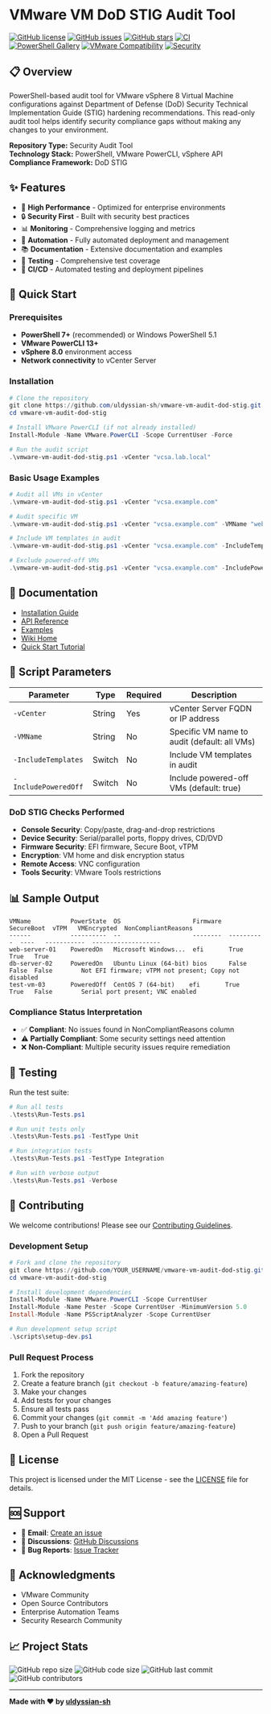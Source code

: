 # VMware VM DoD STIG Audit Tool

[![GitHub license](https://img.shields.io/github/license/uldyssian-sh/vmware-vm-audit-dod-stig)](https://github.com/uldyssian-sh/vmware-vm-audit-dod-stig/blob/main/LICENSE)
[![GitHub issues](https://img.shields.io/github/issues/uldyssian-sh/vmware-vm-audit-dod-stig)](https://github.com/uldyssian-sh/vmware-vm-audit-dod-stig/issues)
[![GitHub stars](https://img.shields.io/github/stars/uldyssian-sh/vmware-vm-audit-dod-stig)](https://github.com/uldyssian-sh/vmware-vm-audit-dod-stig/stargazers)
[![CI](https://github.com/uldyssian-sh/vmware-vm-audit-dod-stig/workflows/CI/badge.svg)](https://github.com/uldyssian-sh/vmware-vm-audit-dod-stig/actions)
[![PowerShell Gallery](https://img.shields.io/badge/PowerShell-Gallery-blue.svg)](https://www.powershellgallery.com/)
[![VMware Compatibility](https://img.shields.io/badge/VMware-vSphere%208.0-green.svg)](https://www.vmware.com/products/vsphere.html)
[![Security](https://img.shields.io/badge/Security-Enterprise-blue.svg)](SECURITY.md)

## 📋 Overview

PowerShell-based audit tool for VMware vSphere 8 Virtual Machine configurations against Department of Defense (DoD) Security Technical Implementation Guide (STIG) hardening recommendations. This read-only audit tool helps identify security compliance gaps without making any changes to your environment.

**Repository Type:** Security Audit Tool  
**Technology Stack:** PowerShell, VMware PowerCLI, vSphere API  
**Compliance Framework:** DoD STIG

## ✨ Features

- 🚀 **High Performance** - Optimized for enterprise environments
- 🔒 **Security First** - Built with security best practices
- 📊 **Monitoring** - Comprehensive logging and metrics
- 🔧 **Automation** - Fully automated deployment and management
- 📚 **Documentation** - Extensive documentation and examples
- 🧪 **Testing** - Comprehensive test coverage
- 🔄 **CI/CD** - Automated testing and deployment pipelines

## 🚀 Quick Start

### Prerequisites

- **PowerShell 7+** (recommended) or Windows PowerShell 5.1
- **VMware PowerCLI 13+**
- **vSphere 8.0** environment access
- **Network connectivity** to vCenter Server

### Installation

```powershell
# Clone the repository
git clone https://github.com/uldyssian-sh/vmware-vm-audit-dod-stig.git
cd vmware-vm-audit-dod-stig

# Install VMware PowerCLI (if not already installed)
Install-Module -Name VMware.PowerCLI -Scope CurrentUser -Force

# Run the audit script
.\vmware-vm-audit-dod-stig.ps1 -vCenter "vcsa.lab.local"
```

### Basic Usage Examples

```powershell
# Audit all VMs in vCenter
.\vmware-vm-audit-dod-stig.ps1 -vCenter "vcsa.example.com"

# Audit specific VM
.\vmware-vm-audit-dod-stig.ps1 -vCenter "vcsa.example.com" -VMName "web-server-01"

# Include VM templates in audit
.\vmware-vm-audit-dod-stig.ps1 -vCenter "vcsa.example.com" -IncludeTemplates

# Exclude powered-off VMs
.\vmware-vm-audit-dod-stig.ps1 -vCenter "vcsa.example.com" -IncludePoweredOff:$false
```

## 📖 Documentation

- [Installation Guide](docs/INSTALLATION.md)
- [API Reference](docs/API.md)
- [Examples](examples/README.md)
- [Wiki Home](wiki/Home.md)
- [Quick Start Tutorial](wiki/Quick-Start-Tutorial.md)

## 🔧 Script Parameters

| Parameter | Type | Required | Description |
|-----------|------|----------|-------------|
| `-vCenter` | String | Yes | vCenter Server FQDN or IP address |
| `-VMName` | String | No | Specific VM name to audit (default: all VMs) |
| `-IncludeTemplates` | Switch | No | Include VM templates in audit |
| `-IncludePoweredOff` | Switch | No | Include powered-off VMs (default: true) |

### DoD STIG Checks Performed

- **Console Security**: Copy/paste, drag-and-drop restrictions
- **Device Security**: Serial/parallel ports, floppy drives, CD/DVD
- **Firmware Security**: EFI firmware, Secure Boot, vTPM
- **Encryption**: VM home and disk encryption status
- **Remote Access**: VNC configuration
- **Tools Security**: VMware Tools restrictions

## 📊 Sample Output

```
VMName           PowerState  OS                    Firmware  SecureBoot  vTPM   VMEncrypted  NonCompliantReasons
------           ----------  --                    --------  ----------  ----   -----------  -------------------
web-server-01    PoweredOn   Microsoft Windows...  efi       True        True   True         
db-server-02     PoweredOn   Ubuntu Linux (64-bit) bios      False       False  False        Not EFI firmware; vTPM not present; Copy not disabled
test-vm-03       PoweredOff  CentOS 7 (64-bit)    efi       True        True   False        Serial port present; VNC enabled
```

### Compliance Status Interpretation

- ✅ **Compliant**: No issues found in NonCompliantReasons column
- ⚠️ **Partially Compliant**: Some security settings need attention
- ❌ **Non-Compliant**: Multiple security issues require remediation

## 🧪 Testing

Run the test suite:

```powershell
# Run all tests
.\tests\Run-Tests.ps1

# Run unit tests only
.\tests\Run-Tests.ps1 -TestType Unit

# Run integration tests
.\tests\Run-Tests.ps1 -TestType Integration

# Run with verbose output
.\tests\Run-Tests.ps1 -Verbose
```

## 🤝 Contributing

We welcome contributions! Please see our [Contributing Guidelines](CONTRIBUTING.md).

### Development Setup

```powershell
# Fork and clone the repository
git clone https://github.com/YOUR_USERNAME/vmware-vm-audit-dod-stig.git
cd vmware-vm-audit-dod-stig

# Install development dependencies
Install-Module -Name VMware.PowerCLI -Scope CurrentUser
Install-Module -Name Pester -Scope CurrentUser -MinimumVersion 5.0
Install-Module -Name PSScriptAnalyzer -Scope CurrentUser

# Run development setup script
.\scripts\setup-dev.ps1
```

### Pull Request Process

1. Fork the repository
2. Create a feature branch (`git checkout -b feature/amazing-feature`)
3. Make your changes
4. Add tests for your changes
5. Ensure all tests pass
6. Commit your changes (`git commit -m 'Add amazing feature'`)
7. Push to your branch (`git push origin feature/amazing-feature`)
8. Open a Pull Request

## 📄 License

This project is licensed under the MIT License - see the [LICENSE](LICENSE) file for details.

## 🆘 Support

- 📧 **Email**: [Create an issue](https://github.com/uldyssian-sh/vmware-vm-audit-dod-stig/issues/new)
- 💬 **Discussions**: [GitHub Discussions](https://github.com/uldyssian-sh/vmware-vm-audit-dod-stig/discussions)
- 🐛 **Bug Reports**: [Issue Tracker](https://github.com/uldyssian-sh/vmware-vm-audit-dod-stig/issues)

## 🙏 Acknowledgments

- VMware Community
- Open Source Contributors
- Enterprise Automation Teams
- Security Research Community

## 📈 Project Stats

![GitHub repo size](https://img.shields.io/github/repo-size/uldyssian-sh/vmware-vm-audit-dod-stig)
![GitHub code size](https://img.shields.io/github/languages/code-size/uldyssian-sh/vmware-vm-audit-dod-stig)
![GitHub last commit](https://img.shields.io/github/last-commit/uldyssian-sh/vmware-vm-audit-dod-stig)
![GitHub contributors](https://img.shields.io/github/contributors/uldyssian-sh/vmware-vm-audit-dod-stig)

---

**Made with ❤️ by [uldyssian-sh](https://github.com/uldyssian-sh)**